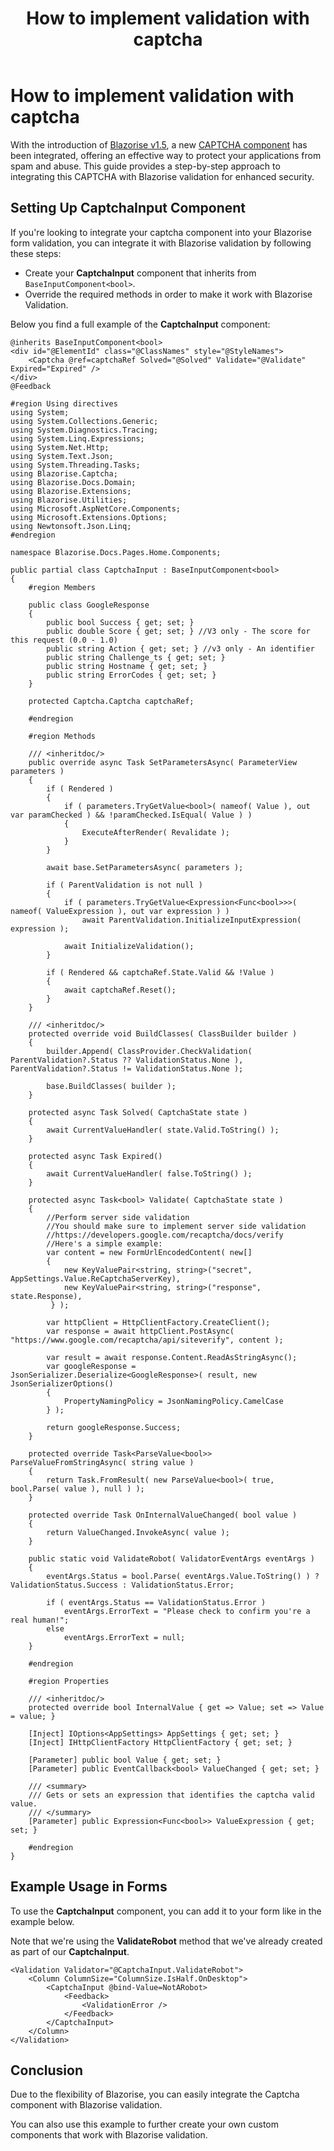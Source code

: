 ﻿---
title: How to implement validation with captcha
description: Discover how to integrate the Blazorise CAPTCHA component with Blazorise validation for enhanced security.
permalink: /blog/how-to-implement-validation-with-captcha
canonical: /blog/how-to-implement-validation-with-captcha
image-url: /img/blog/2024-05-08/how-to-implement-validation-with-captcha.png
image-title: How to implement validation with captcha
author-name: David Moreira
author-image: david
posted-on: May 8th, 2024
read-time: 5 min
---

# How to implement validation with captcha

With the introduction of [Blazorise v1.5](news/release-notes/150), a new [CAPTCHA component](docs/extensions/captcha) has been integrated, offering an effective way to protect your applications from spam and abuse. This guide provides a step-by-step approach to integrating this CAPTCHA with Blazorise validation for enhanced security.

## Setting Up CaptchaInput Component

If you're looking to integrate your captcha component into your Blazorise form validation, you can integrate it with Blazorise validation by following these steps:

- Create your **CaptchaInput** component that inherits from `BaseInputComponent<bool>`.
- Override the required methods in order to make it work with Blazorise Validation.

Below you find a full example of the **CaptchaInput** component:

```html|CaptchaInputExample
@inherits BaseInputComponent<bool>
<div id="@ElementId" class="@ClassNames" style="@StyleNames">
    <Captcha @ref=captchaRef Solved="@Solved" Validate="@Validate" Expired="Expired" />
</div>
@Feedback
```

```cs|CaptchaInputCsExample
﻿#region Using directives
using System;
using System.Collections.Generic;
using System.Diagnostics.Tracing;
using System.Linq.Expressions;
using System.Net.Http;
using System.Text.Json;
using System.Threading.Tasks;
using Blazorise.Captcha;
using Blazorise.Docs.Domain;
using Blazorise.Extensions;
using Blazorise.Utilities;
using Microsoft.AspNetCore.Components;
using Microsoft.Extensions.Options;
using Newtonsoft.Json.Linq;
#endregion

namespace Blazorise.Docs.Pages.Home.Components;

public partial class CaptchaInput : BaseInputComponent<bool>
{
    #region Members

    public class GoogleResponse
    {
        public bool Success { get; set; }
        public double Score { get; set; } //V3 only - The score for this request (0.0 - 1.0)
        public string Action { get; set; } //v3 only - An identifier
        public string Challenge_ts { get; set; }
        public string Hostname { get; set; }
        public string ErrorCodes { get; set; }
    }

    protected Captcha.Captcha captchaRef;

    #endregion

    #region Methods

    /// <inheritdoc/>
    public override async Task SetParametersAsync( ParameterView parameters )
    {
        if ( Rendered )
        {
            if ( parameters.TryGetValue<bool>( nameof( Value ), out var paramChecked ) && !paramChecked.IsEqual( Value ) )
            {
                ExecuteAfterRender( Revalidate );
            }
        }

        await base.SetParametersAsync( parameters );

        if ( ParentValidation is not null )
        {
            if ( parameters.TryGetValue<Expression<Func<bool>>>( nameof( ValueExpression ), out var expression ) )
                await ParentValidation.InitializeInputExpression( expression );

            await InitializeValidation();
        }

        if ( Rendered && captchaRef.State.Valid && !Value )
        {
            await captchaRef.Reset();
        }
    }

    /// <inheritdoc/>
    protected override void BuildClasses( ClassBuilder builder )
    {
        builder.Append( ClassProvider.CheckValidation( ParentValidation?.Status ?? ValidationStatus.None ), ParentValidation?.Status != ValidationStatus.None );

        base.BuildClasses( builder );
    }

    protected async Task Solved( CaptchaState state )
    {
        await CurrentValueHandler( state.Valid.ToString() );
    }

    protected async Task Expired()
    {
        await CurrentValueHandler( false.ToString() );
    }

    protected async Task<bool> Validate( CaptchaState state )
    {
        //Perform server side validation
        //You should make sure to implement server side validation
        //https://developers.google.com/recaptcha/docs/verify
        //Here's a simple example:
        var content = new FormUrlEncodedContent( new[]
        {
            new KeyValuePair<string, string>("secret", AppSettings.Value.ReCaptchaServerKey),
            new KeyValuePair<string, string>("response", state.Response),
         } );

        var httpClient = HttpClientFactory.CreateClient();
        var response = await httpClient.PostAsync( "https://www.google.com/recaptcha/api/siteverify", content );

        var result = await response.Content.ReadAsStringAsync();
        var googleResponse = JsonSerializer.Deserialize<GoogleResponse>( result, new JsonSerializerOptions()
        {
            PropertyNamingPolicy = JsonNamingPolicy.CamelCase
        } );

        return googleResponse.Success;
    }

    protected override Task<ParseValue<bool>> ParseValueFromStringAsync( string value )
    {
        return Task.FromResult( new ParseValue<bool>( true, bool.Parse( value ), null ) );
    }

    protected override Task OnInternalValueChanged( bool value )
    {
        return ValueChanged.InvokeAsync( value );
    }

    public static void ValidateRobot( ValidatorEventArgs eventArgs )
    {
        eventArgs.Status = bool.Parse( eventArgs.Value.ToString() ) ? ValidationStatus.Success : ValidationStatus.Error;

        if ( eventArgs.Status == ValidationStatus.Error )
            eventArgs.ErrorText = "Please check to confirm you're a real human!";
        else
            eventArgs.ErrorText = null;
    }

    #endregion

    #region Properties

    /// <inheritdoc/>
    protected override bool InternalValue { get => Value; set => Value = value; }

    [Inject] IOptions<AppSettings> AppSettings { get; set; }
    [Inject] IHttpClientFactory HttpClientFactory { get; set; }

    [Parameter] public bool Value { get; set; }
    [Parameter] public EventCallback<bool> ValueChanged { get; set; }

    /// <summary>
    /// Gets or sets an expression that identifies the captcha valid value.
    /// </summary>
    [Parameter] public Expression<Func<bool>> ValueExpression { get; set; }

    #endregion
}
```

## Example Usage in Forms

To use the **CaptchaInput** component, you can add it to your form like in the example below.

Note that we're using the **ValidateRobot** method that we've already created as part of our **CaptchaInput**.

```html|CaptchaInputUsage
<Validation Validator="@CaptchaInput.ValidateRobot">
    <Column ColumnSize="ColumnSize.IsHalf.OnDesktop">
        <CaptchaInput @bind-Value=NotARobot>
            <Feedback>
                <ValidationError />
            </Feedback>
        </CaptchaInput>
    </Column>
</Validation>
```

## Conclusion

Due to the flexibility of Blazorise, you can easily integrate the Captcha component with Blazorise validation. 

You can also use this example to further create your own custom components that work with Blazorise validation.